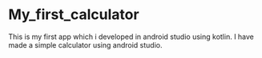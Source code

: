 # My_first_calculator
This is my first app which i developed in android studio using kotlin. I have made a simple calculator using android studio.
